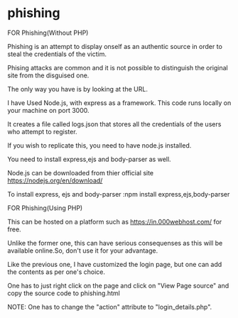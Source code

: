 # phishing
FOR Phishing(Without PHP)

Phishing is an attempt to display onself as an authentic source in order to steal the credentials of the victim.

Phising attacks are common and it is not possible to distinguish the original site from the disguised one.

The only way you have is by looking at the URL.

I have Used Node.js, with express as a framework.
This code runs locally on your machine on port 3000.

It creates a file called logs.json that stores all the credentials of the users who attempt to register.

If you wish to replicate this, you need to have node.js installed.

You need to install express,ejs and body-parser as well.

Node.js can be downloaded from thier official site https://nodejs.org/en/download/

To install express, ejs and body-parser :npm install express,ejs,body-parser

FOR Phishing(Using PHP)

This can be hosted on a platform such as https://in.000webhost.com/ for free.

Unlike the former one, this can have serious consequenses as this will be available online.So, don't use it for your advantage.

Like the previous one, I have customized the login page, but one can add the contents as per one's choice.

One has to just right click on the page and click on "View Page source" and copy the source code to phishing.html

NOTE: One has to change the "action" attribute to "login_details.php".
